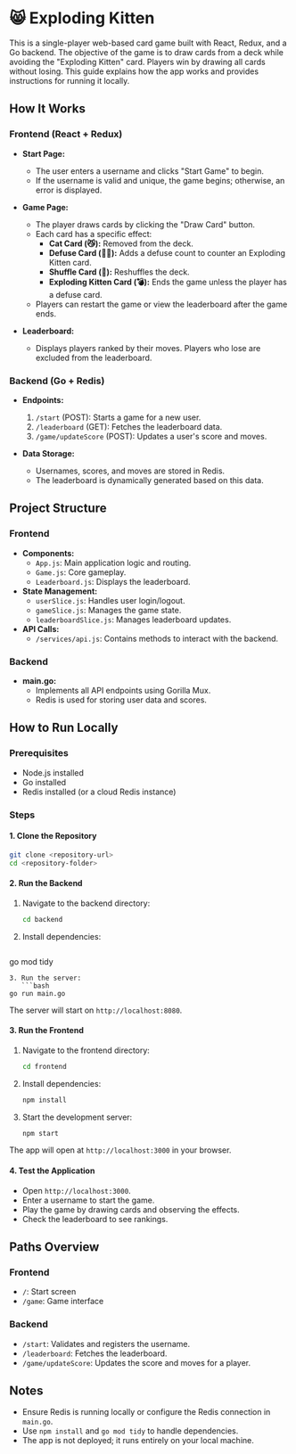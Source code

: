 # 😸 Exploding Kitten

This is a single-player web-based card game built with React, Redux, and a Go backend. The objective of the game is to draw cards from a deck while avoiding the "Exploding Kitten" card. Players win by drawing all cards without losing. This guide explains how the app works and provides instructions for running it locally.

## How It Works

### Frontend (React + Redux)
- **Start Page:**
  - The user enters a username and clicks "Start Game" to begin.
  - If the username is valid and unique, the game begins; otherwise, an error is displayed.

- **Game Page:**
  - The player draws cards by clicking the "Draw Card" button.
  - Each card has a specific effect:
    - **Cat Card (😼):** Removed from the deck.
    - **Defuse Card (🙅‍♂️):** Adds a defuse count to counter an Exploding Kitten card.
    - **Shuffle Card (🔀):** Reshuffles the deck.
    - **Exploding Kitten Card (💣):** Ends the game unless the player has a defuse card.
  - Players can restart the game or view the leaderboard after the game ends.

- **Leaderboard:**
  - Displays players ranked by their moves. Players who lose are excluded from the leaderboard.

### Backend (Go + Redis)
- **Endpoints:**
  1. `/start` (POST): Starts a game for a new user.
  2. `/leaderboard` (GET): Fetches the leaderboard data.
  3. `/game/updateScore` (POST): Updates a user's score and moves.

- **Data Storage:**
  - Usernames, scores, and moves are stored in Redis.
  - The leaderboard is dynamically generated based on this data.

## Project Structure

### Frontend
- **Components:**
  - `App.js`: Main application logic and routing.
  - `Game.js`: Core gameplay.
  - `Leaderboard.js`: Displays the leaderboard.
- **State Management:**
  - `userSlice.js`: Handles user login/logout.
  - `gameSlice.js`: Manages the game state.
  - `leaderboardSlice.js`: Manages leaderboard updates.
- **API Calls:**
  - `/services/api.js`: Contains methods to interact with the backend.

### Backend
- **main.go:**
  - Implements all API endpoints using Gorilla Mux.
  - Redis is used for storing user data and scores.

## How to Run Locally

### Prerequisites
- Node.js installed
- Go installed
- Redis installed (or a cloud Redis instance)

### Steps

#### 1. Clone the Repository
```bash
git clone <repository-url>
cd <repository-folder>
```

#### 2. Run the Backend
1. Navigate to the backend directory:
   ```bash
   cd backend
   ```
2. Install dependencies:
   ```bash
go mod tidy
```
3. Run the server:
   ```bash
go run main.go
```

The server will start on `http://localhost:8080`.

#### 3. Run the Frontend
1. Navigate to the frontend directory:
   ```bash
   cd frontend
   ```
2. Install dependencies:
   ```bash
   npm install
   ```
3. Start the development server:
   ```bash
   npm start
   ```

The app will open at `http://localhost:3000` in your browser.

#### 4. Test the Application
- Open `http://localhost:3000`.
- Enter a username to start the game.
- Play the game by drawing cards and observing the effects.
- Check the leaderboard to see rankings.

## Paths Overview

### Frontend
- `/`: Start screen
- `/game`: Game interface

### Backend
- `/start`: Validates and registers the username.
- `/leaderboard`: Fetches the leaderboard.
- `/game/updateScore`: Updates the score and moves for a player.

## Notes
- Ensure Redis is running locally or configure the Redis connection in `main.go`.
- Use `npm install` and `go mod tidy` to handle dependencies.
- The app is not deployed; it runs entirely on your local machine.

